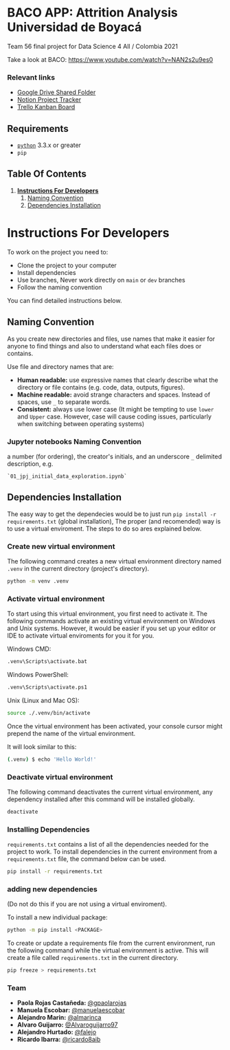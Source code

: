 # BACO APP: Attrition Analysis Universidad de Boyacá

Team 56 final project for Data Science 4 All / Colombia 2021

Take a look at BACO:
https://www.youtube.com/watch?v=NAN2s2u9es0

### Relevant links

* [Google Drive Shared Folder](https://drive.google.com/drive/folders/1R9QG7rAmjnp3hWU2ty4xIT6LB6aRHti-)
* [Notion Project Tracker](https://www.notion.so/Team-56-Project-Tracker-e725562bd9cb47b9910e6ef96452ab09)
* [Trello Kanban Board](https://trello.com/b/Ga8QCmGz)

## Requirements
* [`python`](https://www.python.org/downloads/) 3.3.x or greater
* `pip`

## Table Of Contents

1. **[Instructions For Developers](#instructions-for-developers)**<br>
    1. [Naming Convention](#naming-convention)<br>
    2. [Dependencies Installation](#dependencies-installation)<br>

# Instructions For Developers

To work on the project you need to: 

* Clone the project to your computer
* Install dependencies
* Use branches, Never work  directly on `main` or `dev` branches
* Follow the naming convention

You can find detailed instructions below.

## Naming Convention

As you create new directories and files, use names that make it easier for anyone to find things and also to understand what each files does or contains.

Use file and directory names that are:

* **Human readable:** use expressive names that clearly describe what the directory or file contains (e.g. code, data, outputs, figures).
* **Machine readable:** avoid strange characters and spaces. Instead of spaces, use `_` to separate words.
* **Consistent:** always use lower case (It might be tempting to use `lower` and `Upper` case. However, case will cause coding issues, particularly when switching between operating systems)

### Jupyter notebooks Naming Convention

a number (for ordering), the creator's initials, and an underscore `_` delimited description, e.g.
    
    `01_jpj_initial_data_exploration.ipynb`


## Dependencies Installation

The easy way to get the dependecies would be to just run `pip install -r requirements.txt` (global installation), The proper (and recomended) way is to use a virtual enviroment. The steps to do so ares explained below.

### Create new virtual environment

The following command creates a new virtual environment directory named `.venv` in the current directory (project's directory).
```sh
python -m venv .venv
```

### Activate virtual environment

To start using this virtual environment, you first need to activate it. The following commands activate an existing virtual environment on Windows and Unix systems. However, it would be easier if you set up your editor or IDE to activate virtual enviroments for you it for you.

Windows CMD:
```sh
.venv\Scripts\activate.bat
```

Windows PowerShell:
```sh
.venv\Scripts\activate.ps1
```

Unix (Linux and Mac OS):
```sh
source ./.venv/bin/activate
```
Once the virtual environment has been activated, your console cursor might prepend the name of the virtual environment.

It will look similar to this:
```sh
(.venv) $ echo 'Hello World!'
```

### Deactivate virtual environment

The following command deactivates the current virtual environment, any dependency installed after this command will be installed globally.
```sh
deactivate
```

### Installing Dependencies

`requirements.txt` contains a list of all the dependencies needed for the project to work. To install dependencies in the current environment from a `requirements.txt` file, the command below can be used.
```sh
pip install -r requirements.txt
```

### adding new dependencies

(Do not do this if you are not using a virtual enviroment).

To install a new individual package:

```sh
python -m pip install <PACKAGE>
```

To create or update a requirements file from the current environment, run the following command while the virtual environment is active. This will create a file called `requirements.txt` in the current directory. 

```sh
pip freeze > requirements.txt
```

### Team
* **Paola Rojas Castañeda:** [@gpaolarojas](https://github.com/gpaolarojas)
* **Manuela Escobar:** [@manuelaescobar](https://github.com/manuelaescobar)
* **Alejandro Marin:** [@almarinca](https://github.com/almarinca)
* **Alvaro Guijarro:** [@Alvaroguijarro97](https://github.com/Alvaroguijarro97)
* **Alejandro Hurtado:** [@falejo](https://github.com/Falejo)
* **Ricardo Ibarra:** [@ricardo8aib](https://github.com/ricardo8aib)
